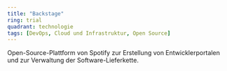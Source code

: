 ```yaml
---
title: "Backstage"
ring: trial
quadrant: technologie
tags: [DevOps, Cloud und Infrastruktur, Open Source]
---
```


Open-Source-Plattform von Spotify zur Erstellung von Entwicklerportalen und zur Verwaltung der Software-Lieferkette.
